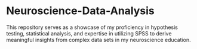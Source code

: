 # Neuroscience-Data-Analysis
This repository serves as a showcase of my proficiency in hypothesis testing, statistical analysis, and expertise in utilizing SPSS to derive meaningful insights from complex data sets in my neuroscience education.
